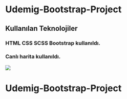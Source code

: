# Udemig-Bootstrap-Project

## Kullanılan Teknolojiler

### HTML CSS SCSS Bootstrap kullanıldı.

### Canlı harita kullanıldı.


![](screen.gif)

# Udemig-Bootstrap-Project
